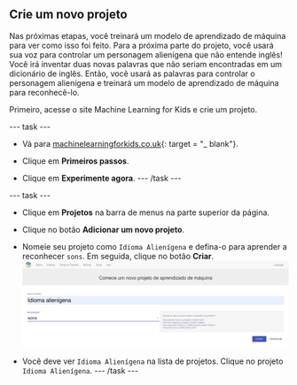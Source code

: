 ## Crie um novo projeto
Nas próximas etapas, você treinará um modelo de aprendizado de máquina para ver como isso foi feito. Para a próxima parte do projeto, você usará sua voz para controlar um personagem alienígena que não entende inglês! Você irá inventar duas novas palavras que não seriam encontradas em um dicionário de inglês. Então, você usará as palavras para controlar o personagem alienígena e treinará um modelo de aprendizado de máquina para reconhecê-lo.

Primeiro, acesse o site Machine Learning for Kids e crie um projeto.

--- task ---
+ Vá para [machinelearningforkids.co.uk](https://machinelearningforkids.co.uk/){: target = "_ blank"}.

+ Clique em **Primeiros passos**.

+ Clique em **Experimente agora**. --- /task ---

--- task ---
+ Clique em **Projetos** na barra de menus na parte superior da página.

+ Clique no botão **Adicionar um novo projeto**.

+ Nomeie seu projeto como `Idioma Alienígena` e defina-o para aprender a reconhecer `sons`. Em seguida, clique no botão **Criar**. ![Criando um projeto](images/create.png)

+ Você deve ver `Idioma Alienígena` na lista de projetos. Clique no projeto `Idioma Alienígena`. --- /task ---
